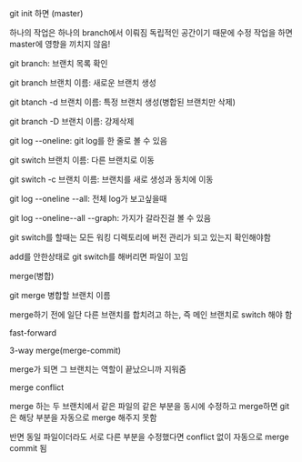 git init 하면 (master)

하나의 작업은 하나의 branch에서 이뤄짐 독립적인 공간이기 때문에 수정 작업을 하면 master에 영향을 끼치지 않음! 

git branch:  브랜치 목록 확인

git branch 브랜치 이름: 새로운 브랜치 생성

git btanch -d 브랜치 이름: 특정 브랜치 생성(병합된 브랜치만 삭제)

git branch -D 브랜치 이름: 강제삭제

git log --oneline: git log를 한 줄로 볼 수 있음

git switch 브랜치 이름: 다른 브랜치로 이동

git switch -c 브랜치 이름: 브랜치를 새로 생성과 동치에 이동

git log --oneline --all: 전체 log가 보고싶을때

git log --oneline--all --graph: 가지가 갈라진걸 볼 수 있음



git switch를 할때는 모든 워킹 디렉토리에 버전 관리가 되고 있는지 확인해야함

add를 안한상태로 git switch를 해버리면 파일이 꼬임

merge(병합)

git merge 병합할 브랜치 이름

merge하기 전에 일단 다른 브랜치를 합치려고 하는, 즉 메인 브랜치로 switch 해야 함

fast-forward 

3-way merge(merge-commit)

merge가 되면  그 브랜치는 역할이 끝났으니까 지워줌

merge conflict 

merge 하는 두 브랜치에서 같은 파일의 같은 부분을 동시에 수정하고 merge하면 git은 해당 부분을 자동으로 merge 해주지 못함

반면 동일 파일이더라도 서로 다른 부분을 수정했다면 conflict 없이 자동으로 merge commit 됨


